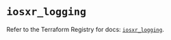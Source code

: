 # `iosxr_logging`

Refer to the Terraform Registry for docs: [`iosxr_logging`](https://registry.terraform.io/providers/ciscodevnet/iosxr/0.6.0/docs/resources/logging).
